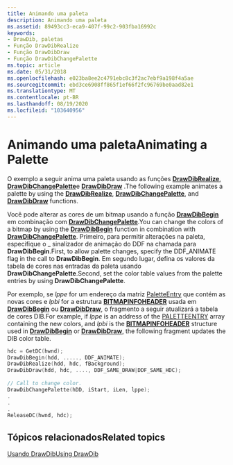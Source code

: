 ```yaml
---
title: Animando uma paleta
description: Animando uma paleta
ms.assetid: 89493cc3-eca9-407f-99c2-903fba16992c
keywords:
- DrawDib, paletas
- Função DrawDibRealize
- Função DrawDibDraw
- Função DrawDibChangePalette
ms.topic: article
ms.date: 05/31/2018
ms.openlocfilehash: e023ba8ee2c4791ebc8c3f2ac7ebf9a198f4a5ae
ms.sourcegitcommit: ebd3ce6908ff865f1ef66f2fc96769be0aad82e1
ms.translationtype: MT
ms.contentlocale: pt-BR
ms.lasthandoff: 08/19/2020
ms.locfileid: "103640956"
---
```

# <a name="animating-a-palette"></a><span data-ttu-id="a3be6-107">Animando uma paleta</span><span class="sxs-lookup"><span data-stu-id="a3be6-107">Animating a Palette</span></span>

<span data-ttu-id="a3be6-108">O exemplo a seguir anima uma paleta usando as funções [**DrawDibRealize**](/windows/desktop/api/Vfw/nf-vfw-drawdibrealize), [**DrawDibChangePalette**](/windows/desktop/api/Vfw/nf-vfw-drawdibchangepalette)e [**DrawDibDraw**](/windows/desktop/api/Vfw/nf-vfw-drawdibdraw) .</span><span class="sxs-lookup"><span data-stu-id="a3be6-108">The following example animates a palette by using the [**DrawDibRealize**](/windows/desktop/api/Vfw/nf-vfw-drawdibrealize), [**DrawDibChangePalette**](/windows/desktop/api/Vfw/nf-vfw-drawdibchangepalette), and [**DrawDibDraw**](/windows/desktop/api/Vfw/nf-vfw-drawdibdraw) functions.</span></span>

<span data-ttu-id="a3be6-109">Você pode alterar as cores de um bitmap usando a função [**DrawDibBegin**](/windows/desktop/api/Vfw/nf-vfw-drawdibbegin) em combinação com [**DrawDibChangePalette**](/windows/desktop/api/Vfw/nf-vfw-drawdibchangepalette).</span><span class="sxs-lookup"><span data-stu-id="a3be6-109">You can change the colors of a bitmap by using the [**DrawDibBegin**](/windows/desktop/api/Vfw/nf-vfw-drawdibbegin) function in combination with [**DrawDibChangePalette**](/windows/desktop/api/Vfw/nf-vfw-drawdibchangepalette).</span></span> <span data-ttu-id="a3be6-110">Primeiro, para permitir alterações na paleta, especifique o \_ sinalizador de animação do DDF na chamada para **DrawDibBegin**.</span><span class="sxs-lookup"><span data-stu-id="a3be6-110">First, to allow palette changes, specify the DDF\_ANIMATE flag in the call to **DrawDibBegin**.</span></span> <span data-ttu-id="a3be6-111">Em segundo lugar, defina os valores da tabela de cores nas entradas da paleta usando **DrawDibChangePalette**.</span><span class="sxs-lookup"><span data-stu-id="a3be6-111">Second, set the color table values from the palette entries by using **DrawDibChangePalette**.</span></span>

<span data-ttu-id="a3be6-112">Por exemplo, se *lppe* for um endereço da matriz [PaletteEntry](/previous-versions//ms532623(v=vs.85)) que contém as novas cores e *lpbi* for a estrutura [**BITMAPINFOHEADER**](/windows/win32/api/wingdi/ns-wingdi-bitmapinfoheader) usada em [**DrawDibBegin**](/windows/desktop/api/Vfw/nf-vfw-drawdibbegin) ou [**DrawDibDraw**](/windows/desktop/api/Vfw/nf-vfw-drawdibdraw), o fragmento a seguir atualizará a tabela de cores DIB.</span><span class="sxs-lookup"><span data-stu-id="a3be6-112">For example, if *lppe* is an address of the [PALETTEENTRY](/previous-versions//ms532623(v=vs.85)) array containing the new colors, and *lpbi* is the [**BITMAPINFOHEADER**](/windows/win32/api/wingdi/ns-wingdi-bitmapinfoheader) structure used in [**DrawDibBegin**](/windows/desktop/api/Vfw/nf-vfw-drawdibbegin) or [**DrawDibDraw**](/windows/desktop/api/Vfw/nf-vfw-drawdibdraw), the following fragment updates the DIB color table.</span></span>


```C++
hdc = GetDC(hwnd); 
DrawDibBegin(hdd, ....., DDF_ANIMATE); 
DrawDibRealize(hdd, hdc, fBackground); 
DrawDibDraw(hdd, hdc, ...., DDF_SAME_DRAW|DDF_SAME_HDC); 
 
// Call to change color. 
DrawDibChangePalette(hDD, iStart, iLen, lppe); 
. 
. 
. 
ReleaseDC(hwnd, hdc); 

```



## <a name="related-topics"></a><span data-ttu-id="a3be6-113">Tópicos relacionados</span><span class="sxs-lookup"><span data-stu-id="a3be6-113">Related topics</span></span>

<dl> <dt>

[<span data-ttu-id="a3be6-114">Usando DrawDib</span><span class="sxs-lookup"><span data-stu-id="a3be6-114">Using DrawDib</span></span>](using-drawdib.md)
</dt> </dl>

 

 